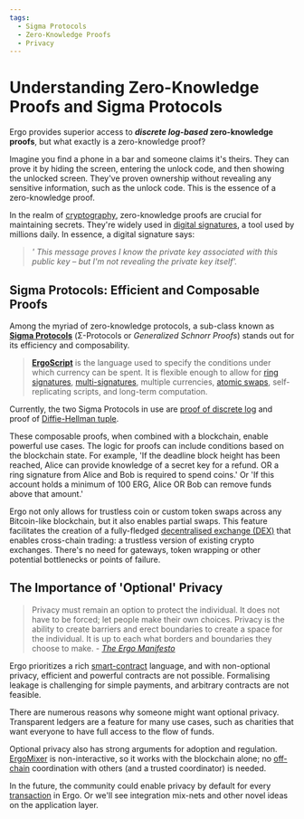 ```yaml
---
tags:
  - Sigma Protocols
  - Zero-Knowledge Proofs
  - Privacy
---
```


# Understanding Zero-Knowledge Proofs and Sigma Protocols

Ergo provides superior access to ***discrete log-based* zero-knowledge proofs**, but what exactly is a zero-knowledge proof?

Imagine you find a phone in a bar and someone claims it's theirs. They can prove it by hiding the screen, entering the unlock code, and then showing the unlocked screen. They've proven ownership without revealing any sensitive information, such as the unlock code. This is the essence of a zero-knowledge proof.

In the realm of [cryptography](crypto.md), zero-knowledge proofs are crucial for maintaining secrets. They're widely used in [digital signatures](crypto.md#sigma-protocols), a tool used by millions daily. In essence, a digital signature says:

> *' This message proves I know the private key associated with this public key – but I'm not revealing the private key itself'.*

## Sigma Protocols: Efficient and Composable Proofs

Among the myriad of zero-knowledge protocols, a sub-class known as [**Sigma Protocols**](sigma.md) (Σ-Protocols or *Generalized Schnorr Proofs*) stands out for its efficiency and composability.

> [**ErgoScript**](ergoscript.md) is the language used to specify the conditions under which currency can be spent. It is flexible enough to allow for [ring signatures](ring.md), [multi-signatures](threshold.md), multiple currencies, [atomic swaps](atomic.md), self-replicating scripts, and long-term computation.

Currently, the two Sigma Protocols in use are [proof of discrete log](schnorr.md) and proof of [Diffie-Hellman tuple](diffie.md).

These composable proofs, when combined with a blockchain, enable powerful use cases. The logic for proofs can include conditions based on the blockchain state. For example, 'If the deadline block height has been reached, Alice can provide knowledge of a secret key for a refund. OR a ring signature from Alice and Bob is required to spend coins.' Or 'If this account holds a minimum of 100 ERG, Alice OR Bob can remove funds above that amount.'

Ergo not only allows for trustless coin or custom token swaps across any Bitcoin-like blockchain, but it also enables partial swaps. This feature facilitates the creation of a fully-fledged [decentralised exchange (DEX)](dex.md) that enables cross-chain trading: a trustless version of existing crypto exchanges. There's no need for gateways, token wrapping or other potential bottlenecks or points of failure.

## The Importance of 'Optional' Privacy

> Privacy must remain an option to protect the individual. It does not have to be forced; let people make their own choices. Privacy is the ability to create barriers and erect boundaries to create a space for the individual. It is up to each what borders and boundaries they choose to make. - [*The Ergo Manifesto*](https://ergoplatform.org/en/blog/2021-04-26-the-ergo-manifesto/)

Ergo prioritizes a rich [smart-contract](ergoscript.md) language, and with non-optional privacy, efficient and powerful contracts are not possible. Formalising leakage is challenging for simple payments, and arbitrary contracts are not feasible.

There are numerous reasons why someone might want optional privacy. Transparent ledgers are a feature for many use cases, such as charities that want everyone to have full access to the flow of funds.

Optional privacy also has strong arguments for adoption and regulation. [ErgoMixer](ergomixer.md) is non-interactive, so it works with the blockchain alone; no [off-chain](off-chain.md) coordination with others (and a trusted coordinator) is needed.

In the future, the community could enable privacy by default for every [transaction](transactions.md) in Ergo. Or we'll see integration mix-nets and other novel ideas on the application layer.
